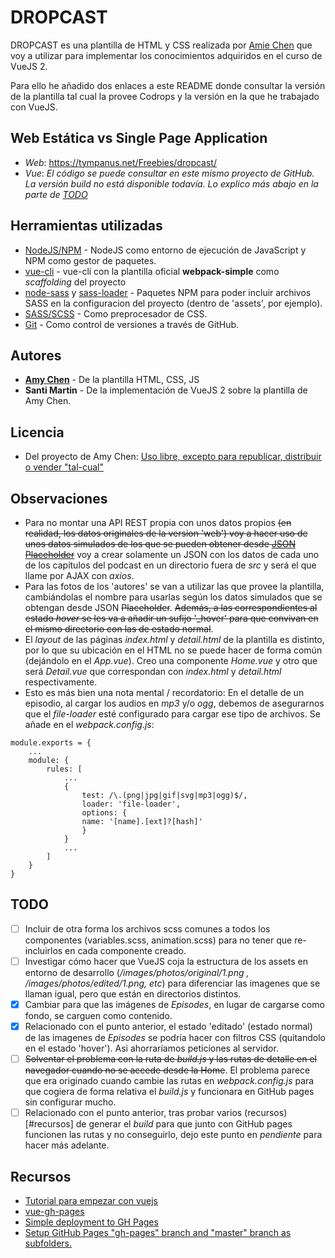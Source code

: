 # DROPCAST

DROPCAST es una plantilla de HTML y CSS realizada por [Amie Chen](https://www.amie-chen.com/) que voy a utilizar para implementar los conocimientos adquiridos en el curso de VueJS 2.

Para ello he añadido dos enlaces a este README donde consultar la versión de la plantilla tal cual la provee Codrops y la versión en la que he trabajado con VueJS.

## Web Estática vs Single Page Application
* *Web*: https://tympanus.net/Freebies/dropcast/
* *Vue*: _El código se puede consultar en este mismo proyecto de GitHub. La versión build no está disponible todavía. Lo explico más abajo en la parte de [TODO](#todo)_

## Herramientas utilizadas

* [NodeJS/NPM](https://nodejs.org/es/) - NodeJS como entorno de ejecución de JavaScript y NPM como gestor de paquetes.
* [vue-cli](https://cli.vuejs.org/) - vue-cli con la plantilla oficial **webpack-simple** como *scaffolding* del proyecto
* [node-sass](https://www.npmjs.com/package/node-sass) y [sass-loader](https://www.npmjs.com/package/sass-loader) - Paquetes NPM para poder incluir archivos SASS en la configuracion del proyecto (dentro de 'assets', por ejemplo).
* [SASS/SCSS](https://sass-lang.com/) - Como preprocesador de CSS.
* [Git](https://git-scm.com/) - Como control de versiones a través de GitHub.

## Autores

* **[Amy Chen](https://www.amie-chen.com/)** - De la plantilla HTML, CSS, JS
* **Santi Martin** - De la implementación de VueJS 2 sobre la plantilla de Amy Chen.

## Licencia
* Del proyecto de Amy Chen: [Uso libre, excepto para republicar, distribuir o vender "tal-cual"](https://github.com/amiechen/codrops-dropcast#license)

## Observaciones
* Para no montar una API REST propia con unos datos propios ~~(en realidad, los datos originales de la version 'web') voy a hacer uso de unos datos simulados de los que se pueden obtener desde [JSON Placeholder](https://jsonplaceholder.typicode.com/)~~ voy a crear solamente un JSON con los datos de cada uno de los capítulos del podcast en un directorio fuera de _src_ y será el que llame por AJAX con _axios_. 
* Para las fotos de los 'autores' se van a utilizar las que provee la plantilla, cambiándolas el nombre para usarlas según los datos simulados que se obtengan desde JSON ~~Placeholder~~. ~~Además, a las correspondientes al estado *hover* se les va a añadir un sufijo '_hover' para que convivan en el mismo directorio con las de estado normal~~.
* El _layout_ de las páginas _index.html_ y _detail.html_ de la plantilla es distinto, por lo que su ubicación en el HTML no se puede hacer de forma común (dejándolo en el _App.vue_). Creo una componente _Home.vue_ y otro que será _Detail.vue_ que correspondan con _index.html_ y _detail.html_ respectivamente.
* Esto es más bien una nota mental / recordatorio: En el detalle de un episodio, al cargar los audios en _mp3_ y/o _ogg_, debemos de asegurarnos que el _file-loader_ esté configurado para cargar ese tipo de archivos. Se añade en el _webpack.config.js_:
~~~~
module.exports = {
    ...
    module: {
        rules: [
            ...
            {
                test: /\.(png|jpg|gif|svg|mp3|ogg)$/,
                loader: 'file-loader',
                options: {
                name: '[name].[ext]?[hash]'
                }
            }
            ...
        ]
    }
}
~~~~

## TODO
- [ ] Incluir de otra forma los archivos scss comunes a todos los componentes (variables.scss, animation.scss) para no tener que re-incluirlos en cada componente creado.
- [ ] Investigar cómo hacer que VueJS coja la estructura de los assets en entorno de desarrollo (*/images/photos/original/1.png , /images/photos/edited/1.png, etc*) para diferenciar las imagenes que se llaman igual, pero que están en directorios distintos.
- [x] Cambiar para que las imágenes de *Episodes*, en lugar de cargarse como fondo, se carguen como contenido.
- [x] Relacionado con el punto anterior, el estado 'editado' (estado normal) de las imagenes de *Episodes* se podría hacer con filtros CSS (quitandolo en el estado 'hover'). Asi ahorraríamos peticiones al servidor.
- [ ] ~~Solventar el problema con la ruta de _build.js_ y las rutas de detalle en el navegador cuando no se accede desde la Home~~. El problema parece que era originado cuando cambie las rutas en _webpack.config.js_ para que cogiera de forma relativa el _build.js_ y funcionara en GitHub pages sin configurar mucho.
- [ ] Relacionado con el punto anterior, tras probar varios (recursos)[#recursos] de generar el _build_ para que junto con GitHub pages funcionen las rutas y no conseguirlo, dejo este punto en *pendiente* para hacer más adelante.

## Recursos
- [Tutorial para empezar con vuejs](https://github.com/cristinafsanz/vuejs-primeros-pasos)
- [vue-gh-pages](https://github.com/cristinafsanz/vue-gh-pages)
- [Simple deployment to GH Pages](https://discourse.gohugo.io/t/simple-deployment-to-gh-pages/5003)
- [Setup GitHub Pages "gh-pages" branch and "master" branch as subfolders.](https://gist.github.com/chrisjacob/833223/ee7cfb6413262754c79840c28b4202d461154658)